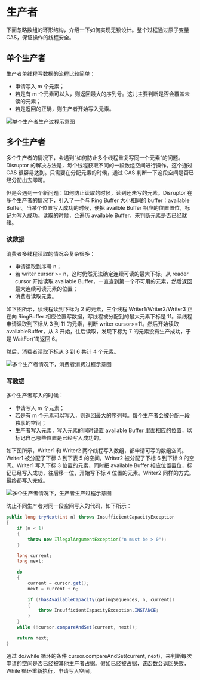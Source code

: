 # 生产者

下面忽略数组的环形结构，介绍一下如何实现无锁设计。整个过程通过原子变量 CAS，保证操作的线程安全。

## 单个生产者

生产者单线程写数据的流程比较简单：

- 申请写入 m 个元素；
- 若是有 m 个元素可以入，则返回最大的序列号。这儿主要判断是否会覆盖未读的元素；
- 若是返回的正确，则生产者开始写入元素。

![单个生产者生产过程示意图](https://ngte-superbed.oss-cn-beijing.aliyuncs.com/superbed/2021/07/22/60f934b05132923bf8f0058b.jpg)

## 多个生产者

多个生产者的情况下，会遇到“如何防止多个线程重复写同一个元素”的问题。Disruptor 的解决方法是，每个线程获取不同的一段数组空间进行操作。这个通过 CAS 很容易达到。只需要在分配元素的时候，通过 CAS 判断一下这段空间是否已经分配出去即可。

但是会遇到一个新问题：如何防止读取的时候，读到还未写的元素。Disruptor 在多个生产者的情况下，引入了一个与 Ring Buffer 大小相同的 buffer：available Buffer。当某个位置写入成功的时候，便把 availble Buffer 相应的位置置位，标记为写入成功。读取的时候，会遍历 available Buffer，来判断元素是否已经就绪。

### 读数据

消费者多线程读取的情况会复杂很多：

- 申请读取到序号 n；
- 若 writer cursor >= n，这时仍然无法确定连续可读的最大下标。从 reader cursor 开始读取 available Buffer，一直查到第一个不可用的元素，然后返回最大连续可读元素的位置；
- 消费者读取元素。

如下图所示，读线程读到下标为 2 的元素，三个线程 Writer1/Writer2/Writer3 正在向 RingBuffer 相应位置写数据，写线程被分配到的最大元素下标是 11。读线程申请读取到下标从 3 到 11 的元素，判断 writer cursor>=11。然后开始读取 availableBuffer，从 3 开始，往后读取，发现下标为 7 的元素没有生产成功，于是 WaitFor(11)返回 6。

然后，消费者读取下标从 3 到 6 共计 4 个元素。

![多个生产者情况下，消费者消费过程示意图](https://ngte-superbed.oss-cn-beijing.aliyuncs.com/superbed/2021/07/22/60f936b65132923bf8f65818.jpg)

### 写数据

多个生产者写入的时候：

- 申请写入 m 个元素；
- 若是有 m 个元素可以写入，则返回最大的序列号。每个生产者会被分配一段独享的空间；
- 生产者写入元素，写入元素的同时设置 available Buffer 里面相应的位置，以标记自己哪些位置是已经写入成功的。

如下图所示，Writer1 和 Writer2 两个线程写入数组，都申请可写的数组空间。Writer1 被分配了下标 3 到下表 5 的空间，Writer2 被分配了下标 6 到下标 9 的空间。Writer1 写入下标 3 位置的元素，同时把 available Buffer 相应位置置位，标记已经写入成功，往后移一位，开始写下标 4 位置的元素。Writer2 同样的方式。最终都写入完成。

![多个生产者情况下，生产者生产过程示意图](https://ngte-superbed.oss-cn-beijing.aliyuncs.com/superbed/2021/07/22/60f936df5132923bf8f6ef18.jpg)

防止不同生产者对同一段空间写入的代码，如下所示：

```java
public long tryNext(int n) throws InsufficientCapacityException
{
    if (n < 1)
    {
        throw new IllegalArgumentException("n must be > 0");
    }

    long current;
    long next;

    do
    {
        current = cursor.get();
        next = current + n;

        if (!hasAvailableCapacity(gatingSequences, n, current))
        {
            throw InsufficientCapacityException.INSTANCE;
        }
    }
    while (!cursor.compareAndSet(current, next));

    return next;
}
```

通过 do/while 循环的条件 cursor.compareAndSet(current, next)，来判断每次申请的空间是否已经被其他生产者占据。假如已经被占据，该函数会返回失败，While 循环重新执行，申请写入空间。
